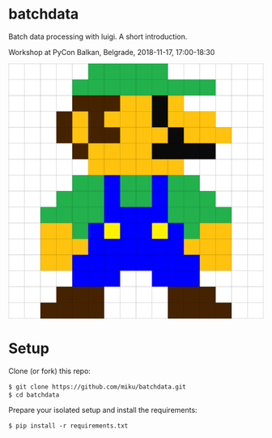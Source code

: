 # batchdata

Batch data processing with luigi. A short introduction.

Workshop at PyCon Balkan, Belgrade, 2018-11-17, 17:00-18:30

![](images/8_bit_luigi_by_raivcesleinadnayr-d3capc5.png)

# Setup

Clone (or fork) this repo:

```
$ git clone https://github.com/miku/batchdata.git
$ cd batchdata
```

Prepare your isolated setup and install the requirements:

```
$ pip install -r requirements.txt
```

